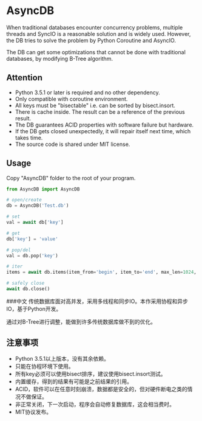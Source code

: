 # AsyncDB
When traditional databases encounter concurrency problems, multiple threads and SyncIO is a reasonable solution and is
widely used. However, the DB tries to solve the problem by Python Coroutine and AsyncIO.

The DB can get some optimizations that cannot be done with traditional databases, by modifying B-Tree algorithm.

## Attention
* Python 3.5.1 or later is required and no other dependency.
* Only compatible with coroutine environment.
* All keys must be "bisectable" i.e. can be sorted by bisect.insort.
* There is cache inside. The result can be a reference of the previous result.
* The DB guarantees ACID properties with software failure but hardware.
* If the DB gets closed unexpectedly, it will repair itself next time, which takes time.
* The source code is shared under MIT license.

## Usage
Copy "AsyncDB" folder to the root of your program.

```Python
from AsyncDB import AsyncDB

# open/create
db = AsyncDB('Test.db')

# set
val = await db['key']

# get
db['key'] = 'value'

# pop/del
val = db.pop('key')

# iter
items = await db.items(item_from='begin', item_to='end', max_len=1024, reverse=False)

# safely close
await db.close()
```

###中文
传统数据库面对高并发，采用多线程和同步IO。本作采用协程和异步IO，基于Python开发。

通过对B-Tree进行调整，能做到许多传统数据库做不到的优化。

## 注意事项
* Python 3.5.1以上版本，没有其余依赖。
* 只能在协程环境下使用。
* 所有key必须可以使用bisect排序，建议使用bisect.insort测试。
* 内置缓存，得到的结果有可能是之前结果的引用。
* ACID，软件可以在任意时刻崩溃，数据都是安全的，但对硬件断电之类的情况不做保证。
* 非正常关闭，下一次启动，程序会自动修复数据库，这会相当费时。
* MIT协议发布。